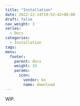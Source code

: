 ```yaml
---
title: "Installation"
date: 2022-12-14T19:53:42+08:00
draft: false
nav_weight: 3
series:
  - Docs
categories:
  - Installation
tags:
menu:
  footer:
    parent: docs
    weight: 33
    params:
      icon:
        vendor: bs
        name: download
---
```


WIP.
